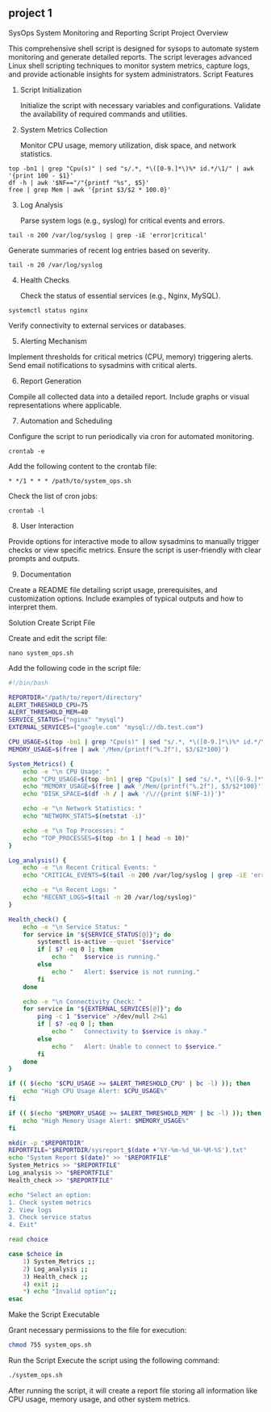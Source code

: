 ## project 1

SysOps System Monitoring and Reporting Script
Project Overview

This comprehensive shell script is designed for sysops to automate system monitoring and generate detailed reports. The script leverages advanced Linux shell scripting techniques to monitor system metrics, capture logs, and provide actionable insights for system administrators.
Script Features
1. Script Initialization

    Initialize the script with necessary variables and configurations.
    Validate the availability of required commands and utilities.

2. System Metrics Collection

    Monitor CPU usage, memory utilization, disk space, and network statistics.

```
top -bn1 | grep "Cpu(s)" | sed "s/.*, *\([0-9.]*\)%* id.*/\1/" | awk '{print 100 - $1}'
df -h | awk '$NF=="/"{printf "%s", $5}'
free | grep Mem | awk '{print $3/$2 * 100.0}'
```

3. Log Analysis

    Parse system logs (e.g., syslog) for critical events and errors.

```
tail -n 200 /var/log/syslog | grep -iE 'error|critical'
```

Generate summaries of recent log entries based on severity.

```
tail -n 20 /var/log/syslog
```

4. Health Checks

    Check the status of essential services (e.g., Nginx, MySQL).

```
systemctl status nginx
```

Verify connectivity to external services or databases.

5. Alerting Mechanism

Implement thresholds for critical metrics (CPU, memory) triggering alerts.
Send email notifications to sysadmins with critical alerts.

6. Report Generation

Compile all collected data into a detailed report.
Include graphs or visual representations where applicable.

7. Automation and Scheduling

Configure the script to run periodically via cron for automated monitoring.

```
crontab -e
```

Add the following content to the crontab file:

```
* */1 * * * /path/to/system_ops.sh
```

Check the list of cron jobs:

```
crontab -l
```

8. User Interaction

Provide options for interactive mode to allow sysadmins to manually trigger checks or view specific metrics.
Ensure the script is user-friendly with clear prompts and outputs.

9. Documentation

Create a README file detailing script usage, prerequisites, and customization options.
Include examples of typical outputs and how to interpret them.

Solution
Create Script File

Create and edit the script file:

```
nano system_ops.sh
```

Add the following code in the script file:

```bash
#!/bin/bash

REPORTDIR="/path/to/report/directory"
ALERT_THRESHOLD_CPU=75
ALERT_THRESHOLD_MEM=40
SERVICE_STATUS=("nginx" "mysql")
EXTERNAL_SERVICES=("google.com" "mysql://db.test.com")

CPU_USAGE=$(top -bn1 | grep "Cpu(s)" | sed "s/.*, *\([0-9.]*\)%* id.*/\1/")
MEMORY_USAGE=$(free | awk '/Mem/{printf("%.2f"), $3/$2*100}')

System_Metrics() {
    echo -e "\n CPU Usage: "
    echo "CPU_USAGE=$(top -bn1 | grep "Cpu(s)" | sed "s/.*, *\([0-9.]*\)%* id.*/\1/")"
    echo "MEMORY_USAGE=$(free | awk '/Mem/{printf("%.2f"), $3/$2*100}')"
    echo "DISK_SPACE=$(df -h / | awk '/\//{print $(NF-1)}')"

    echo -e "\n Network Statistics: "
    echo "NETWORK_STATS=$(netstat -i)"

    echo -e "\n Top Processes: "
    echo "TOP_PROCESSES=$(top -bn 1 | head -n 10)"
}

Log_analysis() {
    echo -e "\n Recent Critical Events: "
    echo "CRITICAL_EVENTS=$(tail -n 200 /var/log/syslog | grep -iE 'error|critical')"

    echo -e "\n Recent Logs: "
    echo "RECENT_LOGS=$(tail -n 20 /var/log/syslog)"
}

Health_check() {
    echo -e "\n Service Status: "
    for service in "${SERVICE_STATUS[@]}"; do
        systemctl is-active --quiet "$service"
        if [ $? -eq 0 ]; then
            echo "   $service is running."
        else
            echo "   Alert: $service is not running."
        fi
    done

    echo -e "\n Connectivity Check: "
    for service in "${EXTERNAL_SERVICES[@]}"; do
        ping -c 1 "$service" >/dev/null 2>&1
        if [ $? -eq 0 ]; then
            echo "   Connectivity to $service is okay."
        else
            echo "   Alert: Unable to connect to $service."
        fi
    done
}

if (( $(echo "$CPU_USAGE >= $ALERT_THRESHOLD_CPU" | bc -l) )); then
    echo "High CPU Usage Alert: $CPU_USAGE%"
fi

if (( $(echo "$MEMORY_USAGE >= $ALERT_THRESHOLD_MEM" | bc -l) )); then
    echo "High Memory Usage Alert: $MEMORY_USAGE%"
fi

mkdir -p "$REPORTDIR"
REPORTFILE="$REPORTDIR/sysreport_$(date +'%Y-%m-%d_%H-%M-%S').txt"
echo "System Report $(date)" >> "$REPORTFILE"
System_Metrics >> "$REPORTFILE"
Log_analysis >> "$REPORTFILE"
Health_check >> "$REPORTFILE"

echo "Select an option:
1. Check system metrics
2. View logs
3. Check service status
4. Exit"

read choice

case $choice in
    1) System_Metrics ;;
    2) Log_analysis ;;
    3) Health_check ;;
    4) exit ;;
    *) echo "Invalid option";;
esac
```

Make the Script Executable

Grant necessary permissions to the file for execution:

```bash
chmod 755 system_ops.sh
```

Run the Script
Execute the script using the following command:

```bash
./system_ops.sh
```

After running the script, it will create a report file storing all information like CPU usage, memory usage, and other system metrics.